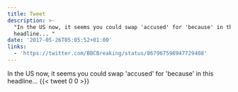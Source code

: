 ```yaml
---
title: Tweet
description: >-
  "In the US now, it seems you could swap 'accused' for 'because' in this
  headline... "
date: '2017-05-26T05:05:52+01:00'
links:
  - 'https://twitter.com/BBCBreaking/status/867967598947729408'
---
```

In the US now, it seems you could swap 'accused' for 'because' in this headline... 
      {{< tweet 0 0 >}}
    
